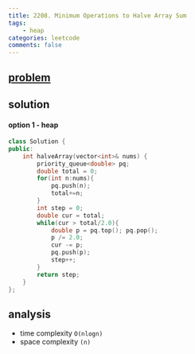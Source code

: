 ```yaml
---
title: 2208. Minimum Operations to Halve Array Sum
tags:
    - heap
categories: leetcode
comments: false
---
```


## [problem](https://leetcode.com/problems/minimum-operations-to-halve-array-sum/)

## solution

#### option 1 - heap
```c++
class Solution {
public:
    int halveArray(vector<int>& nums) {
        priority_queue<double> pq;
        double total = 0;
        for(int n:nums){
            pq.push(n);
            total+=n;
        }
        int step = 0;
        double cur = total;
        while(cur > total/2.0){
            double p = pq.top(); pq.pop();
            p /= 2.0;
            cur -= p;
            pq.push(p);
            step++;
        }
        return step;   
    }
};
```

## analysis
- time complexity `O(nlogn)`
- space complexity `(n)`